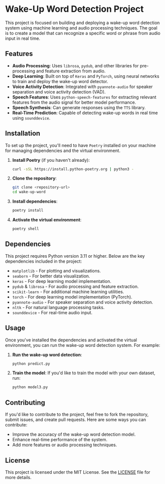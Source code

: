
# Wake-Up Word Detection Project

This project is focused on building and deploying a wake-up word detection system using machine learning and audio processing techniques. The goal is to create a model that can recognize a specific word or phrase from audio input in real time.

## Features

- **Audio Processing**: Uses `librosa`, `pydub`, and other libraries for pre-processing and feature extraction from audio.
- **Deep Learning**: Built on top of `Keras` and `PyTorch`, using neural networks to train and deploy the wake-up word detector.
- **Voice Activity Detection**: Integrated with `pyannote-audio` for speaker separation and voice activity detection (VAD).
- **Speech Features**: Uses `python-speech-features` for extracting relevant features from the audio signal for better model performance.
- **Speech Synthesis**: Can generate responses using the `TTS` library.
- **Real-Time Prediction**: Capable of detecting wake-up words in real time using `sounddevice`.

## Installation

To set up the project, you'll need to have `Poetry` installed on your machine for managing dependencies and the virtual environment.

1. **Install Poetry** (if you haven't already):
   ```bash
   curl -sSL https://install.python-poetry.org | python3 -
   ```

2. **Clone the repository**:
   ```bash
   git clone <repository-url>
   cd wake-up-word
   ```

3. **Install dependencies**:
   ```bash
   poetry install
   ```

4. **Activate the virtual environment**:
   ```bash
   poetry shell
   ```

## Dependencies

This project requires Python version 3.11 or higher. Below are the key dependencies included in the project:

- `matplotlib` - For plotting and visualizations.
- `seaborn` - For better data visualization.
- `keras` - For deep learning model implementation.
- `pydub` & `librosa` - For audio processing and feature extraction.
- `scikit-learn` - For additional machine learning utilities.
- `torch` - For deep learning model implementation (PyTorch).
- `pyannote-audio` - For speaker separation and voice activity detection.
- `nltk` - For natural language processing tasks.
- `sounddevice` - For real-time audio input.

## Usage

Once you've installed the dependencies and activated the virtual environment, you can run the wake-up word detection system. For example:

1. **Run the wake-up word detection**:
   ```bash
   python predict.py
   ```

2. **Train the model**:
   If you'd like to train the model with your own dataset, run:
   ```bash
   python model3.py
   ```





## Contributing

If you'd like to contribute to the project, feel free to fork the repository, submit issues, and create pull requests. Here are some ways you can contribute:

- Improve the accuracy of the wake-up word detection model.
- Enhance real-time performance of the system.
- Add more features or audio processing techniques.

## License

This project is licensed under the MIT License. See the [LICENSE](LICENSE) file for more details.
